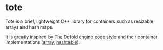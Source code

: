 # tote

Tote is a brief, lightweight C++ library for containers such as resizable arrays and hash maps.

It is greatly inspired by [The Defold engine code style](https://defold.com/2020/05/31/The-Defold-engine-code-style/) and their container implementations ([array](https://github.com/defold/defold/blob/dev/engine/dlib/src/dmsdk/dlib/array.h), [hashtable](https://github.com/defold/defold/blob/dev/engine/dlib/src/dlib/hashtable.h)).

